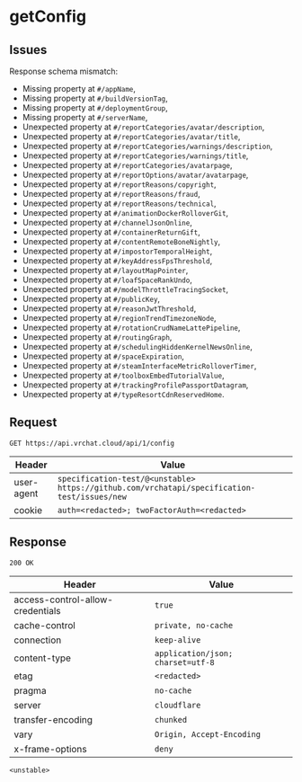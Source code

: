 # getConfig

## Issues
Response schema mismatch:
* Missing property at ``#/appName``,
* Missing property at ``#/buildVersionTag``,
* Missing property at ``#/deploymentGroup``,
* Missing property at ``#/serverName``,
* Unexpected property at ``#/reportCategories/avatar/description``,
* Unexpected property at ``#/reportCategories/avatar/title``,
* Unexpected property at ``#/reportCategories/warnings/description``,
* Unexpected property at ``#/reportCategories/warnings/title``,
* Unexpected property at ``#/reportCategories/avatarpage``,
* Unexpected property at ``#/reportOptions/avatar/avatarpage``,
* Unexpected property at ``#/reportReasons/copyright``,
* Unexpected property at ``#/reportReasons/fraud``,
* Unexpected property at ``#/reportReasons/technical``,
* Unexpected property at ``#/animationDockerRolloverGit``,
* Unexpected property at ``#/channelJsonOnline``,
* Unexpected property at ``#/containerReturnGift``,
* Unexpected property at ``#/contentRemoteBoneNightly``,
* Unexpected property at ``#/impostorTemporalHeight``,
* Unexpected property at ``#/keyAddressFpsThreshold``,
* Unexpected property at ``#/layoutMapPointer``,
* Unexpected property at ``#/loafSpaceRankUndo``,
* Unexpected property at ``#/modelThrottleTracingSocket``,
* Unexpected property at ``#/publicKey``,
* Unexpected property at ``#/reasonJwtThreshold``,
* Unexpected property at ``#/regionTrendTimezoneNode``,
* Unexpected property at ``#/rotationCrudNameLattePipeline``,
* Unexpected property at ``#/routingGraph``,
* Unexpected property at ``#/schedulingHiddenKernelNewsOnline``,
* Unexpected property at ``#/spaceExpiration``,
* Unexpected property at ``#/steamInterfaceMetricRolloverTimer``,
* Unexpected property at ``#/toolboxEmbedTutorialValue``,
* Unexpected property at ``#/trackingProfilePassportDatagram``,
* Unexpected property at ``#/typeResortCdnReservedHome``.
## Request
`GET https://api.vrchat.cloud/api/1/config`

| Header | Value |
| ------ | ----- |
| user-agent | `specification-test/@<unstable> https://github.com/vrchatapi/specification-test/issues/new` |
| cookie | `auth=<redacted>; twoFactorAuth=<redacted>` |


## Response
`200 OK`

| Header | Value |
| ------ | ----- |
| access-control-allow-credentials | `true` |
| cache-control | `private, no-cache` |
| connection | `keep-alive` |
| content-type | `application/json; charset=utf-8` |
| etag | `<redacted>` |
| pragma | `no-cache` |
| server | `cloudflare` |
| transfer-encoding | `chunked` |
| vary | `Origin, Accept-Encoding` |
| x-frame-options | `deny` |

```jsonc
<unstable>
```

